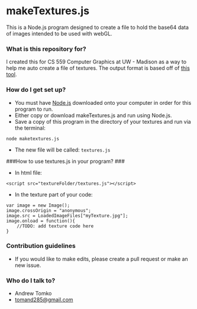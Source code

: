 # makeTextures.js #

This is a Node.js program designed to create a file to hold the base64 data of images intended to be used with webGL.

### What is this repository for? ###

I created this for CS 559 Computer Graphics at UW - Madison as a way to help me auto create a file of textures.
The output format is based off of [this tool](http://graphics.cs.wisc.edu/Courses/559-f2015/Services/imagebundler/bundler.html).

### How do I get set up? ###

* You must have [Node.js](https://nodejs.org/en/) downloaded onto your computer in order for this program to run.
* Either copy or download makeTextures.js and run using Node.js.
* Save a copy of this program in the directory of your textures and run via the terminal:
```
node maketextures.js
```
* The new file will be called:
``
textures.js
``

###How to use textures.js in your program? ###
* In html file:
```
<script src="textureFolder/textures.js"></script>
```
* In the texture part of your code:
```
var image = new Image();
image.crossOrigin = "anonymous";
image.src = LoadedImageFiles["myTexture.jpg"];
image.onload = function(){
	//TODO: add texture code here
}
```

### Contribution guidelines ###

* If you would like to make edits, please create a pull request or make an new issue.

### Who do I talk to? ###

* Andrew Tomko
* tomand285@gmail.com
